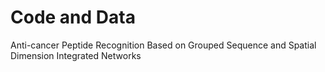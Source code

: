 # Code and Data
Anti-cancer Peptide Recognition Based on Grouped Sequence and Spatial Dimension Integrated Networks
